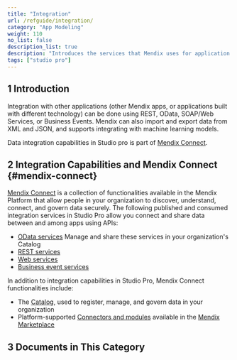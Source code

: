 ```yaml
---
title: "Integration"
url: /refguide/integration/
category: "App Modeling"
weight: 110
no_list: false
description_list: true
description: "Introduces the services that Mendix uses for application integration, for instance, OData, REST, and SOAP/Web Services. Mendix can also import and export data from XML and JSON."
tags: ["studio pro"]
---
```


## 1 Introduction

Integration with other applications (other Mendix apps, or applications built with different technology) can be done using REST, OData, SOAP/Web Services, or Business Events. Mendix can also import and export data from XML and JSON, and supports integrating with machine learning models.

Data integration capabilities in Studio pro is part of [Mendix Connect](#mendix-connect).

## 2 Integration Capabilities and Mendix Connect {#mendix-connect}

[Mendix Connect](https://www.mendix.com/data-hub/) is a collection of functionalities available in the Mendix Platform that allow people in your organization to discover, understand, connect, and govern data securely. The following published and consumed integration services in Studio Pro allow you connect and share data between and among apps using APIs:

* [OData services](/refguide/integration/odata-services/)
Manage and share these services in your organization's Catalog
* [REST services](/refguide/integration/rest-services/)
* [Web services](/refguide/integration/web-services/)
* [Business event services](/refguide/business-event-services/)

In addition to integration capabilities in Studio Pro, Mendix Connect functionalities include:

* The [Catalog](#catalog), used to register, manage, and govern data in your organization
* Platform-supported [Connectors and modules](#connectors-modules) available in the [Mendix Marketplace](/appstore/)

## 3 Documents in This Category
